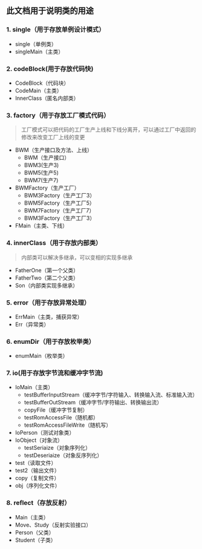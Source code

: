 ## 此文档用于说明类的用途
### 1. single（用于存放单例设计模式）
- single（单例类）
- singleMain（主类）
### 2. codeBlock(用于存放代码快)
- CodeBlock（代码块）
- CodeMain（主类）
- InnerClass（匿名内部类）
### 3. factory（用于存放工厂模式代码）
> 工厂模式可以把代码的工厂生产上线和下线分离开，可以通过工厂中返回的修改来改变工厂上线的变更
- BWM（生产接口及方法、上线）
  - BWM（生产接口）
  - BWM3(生产3)
  - BWM5(生产5)
  - BWM7(生产7)
- BWMFactory（生产工厂）
    - BWM3Factory（生产工厂3）
    - BWM5Factory（生产工厂5）
    - BWM7Factory（生产工厂7）
    - BWM3Factory（生产工厂3）
- FMain（主类、下线）
### 4. innerClass（用于存放内部类）
> 内部类可以解决多继承，可以变相的实现多继承
- FatherOne（第一个父类）
- FatherTwo（第二个父类）
- Son（内部类实现多继承）
### 5. error（用于存放异常处理）
- ErrMain（主类，捕获异常）
- Err（异常类）
### 6. enumDir（用于存放枚举类）
- enumMain（枚举类）

### 7. io(用于存放字节流和缓冲字节流)
- IoMain（主类）
  - testBufferInputStream（缓冲字节/字符输入、转换输入流、标准输入流）
  - testBufferOutStream（缓冲字节/字符输出、转换输出流）
  - copyFile（缓冲字节复制）
  - testRomAccessFile（随机都）
  - testRomAccessFileWrite（随机写）
- IoPerson（测试对象类）
- IoObject（对象流）
  - testSeriaize（对象序列化）
  - testDeseriaize（对象反序列化）
- test（读取文件）
- test2（输出文件）
- copy（复制文件）
- obj（序列化文件）

### 8. reflect（存放反射）
- Main（主类）
- Move、Study（反射实验接口）
- Person（父类）
- Student（子类）
